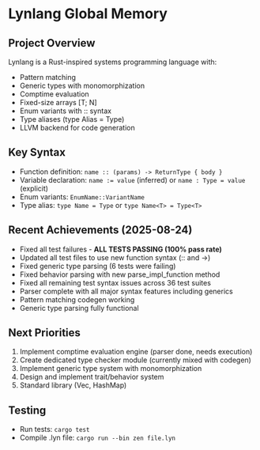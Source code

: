 # Lynlang Global Memory

## Project Overview
Lynlang is a Rust-inspired systems programming language with:
- Pattern matching
- Generic types with monomorphization
- Comptime evaluation
- Fixed-size arrays [T; N]
- Enum variants with :: syntax
- Type aliases (type Alias = Type)
- LLVM backend for code generation

## Key Syntax
- Function definition: `name :: (params) -> ReturnType { body }`
- Variable declaration: `name := value` (inferred) or `name : Type = value` (explicit)
- Enum variants: `EnumName::VariantName`
- Type alias: `type Name = Type` or `type Name<T> = Type<T>`

## Recent Achievements (2025-08-24)
- Fixed all test failures - **ALL TESTS PASSING (100% pass rate)**
- Updated all test files to use new function syntax (:: and ->)
- Fixed generic type parsing (6 tests were failing)
- Fixed behavior parsing with new parse_impl_function method
- Fixed all remaining test syntax issues across 36 test suites
- Parser complete with all major syntax features including generics
- Pattern matching codegen working
- Generic type parsing fully functional

## Next Priorities
1. Implement comptime evaluation engine (parser done, needs execution)
2. Create dedicated type checker module (currently mixed with codegen)
3. Implement generic type system with monomorphization
4. Design and implement trait/behavior system
5. Standard library (Vec, HashMap)

## Testing
- Run tests: `cargo test`
- Compile .lyn file: `cargo run --bin zen file.lyn`